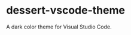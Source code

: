 # dessert-vscode-theme

A dark color theme for Visual Studio Code.

<!--

## How to publish

Full instructions: https://code.visualstudio.com/api/working-with-extensions/publishing-extension

1. Make sure history is clean.

2. Publish & version:
   `vsce publish <version>`

   where version is:
      - `major`
      - `minor`
      - `patch`

   ie. `vsce publish patch`

## TODO:

1. Add `.tsx` example
1. Add `.ts` test example
1. Add `.yaml` example?
1. Add `.xml` example?
1. Review `postcss`?

black-background
#2b2b2b

blue-light
#87CEEB

blue-dark
#2B91AF

gray-light (default text)
#C0C0C0

grey-medium
#808080

gray-dark
#454545

green
#7CCD7C

orange
#FFA54F

orange-dark (custom)
#FF9430

pink
#EE799F

purple (custom)
#CE93D8

red-light
#FA8072

red-dark
#D21932

red-background
#963A46

teal (custom)
#76EEC6

yellow
#EEDC82

yellow-background
#FFEE62

yellow-grey (custom)
#BCB8A -->
